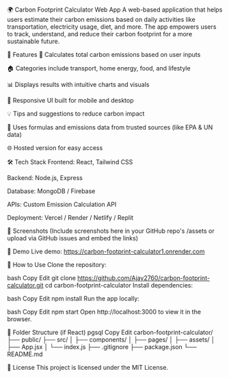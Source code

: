 🌍 Carbon Footprint Calculator Web App
A web-based application that helps users estimate their carbon emissions based on daily activities like transportation, electricity usage, diet, and more. The app empowers users to track, understand, and reduce their carbon footprint for a more sustainable future.

🚀 Features
🔢 Calculates total carbon emissions based on user inputs

🏠 Categories include transport, home energy, food, and lifestyle

📊 Displays results with intuitive charts and visuals

📱 Responsive UI built for mobile and desktop

💡 Tips and suggestions to reduce carbon impact

🧠 Uses formulas and emissions data from trusted sources (like EPA & UN data)

🌐 Hosted version for easy access

🛠️ Tech Stack
Frontend: React, Tailwind CSS

Backend: Node.js, Express 

Database: MongoDB / Firebase 

APIs: Custom Emission Calculation API

Deployment: Vercel / Render / Netlify / Replit

📸 Screenshots
(Include screenshots here in your GitHub repo's /assets or upload via GitHub issues and embed the links)

🧪 Demo
Live demo: https://carbon-footprint-calculator1.onrender.com

🧾 How to Use
Clone the repository:

bash
Copy
Edit
git clone https://github.com/Ajay2760/carbon-footprint-calculator.git
cd carbon-footprint-calculator
Install dependencies:

bash
Copy
Edit
npm install
Run the app locally:

bash
Copy
Edit
npm start
Open http://localhost:3000 to view it in the browser.

📂 Folder Structure (if React)
pgsql
Copy
Edit
carbon-footprint-calculator/
├── public/
├── src/
│   ├── components/
│   ├── pages/
│   ├── assets/
│   ├── App.jsx
│   └── index.js
├── .gitignore
├── package.json
└── README.md

📄 License
This project is licensed under the MIT License.
